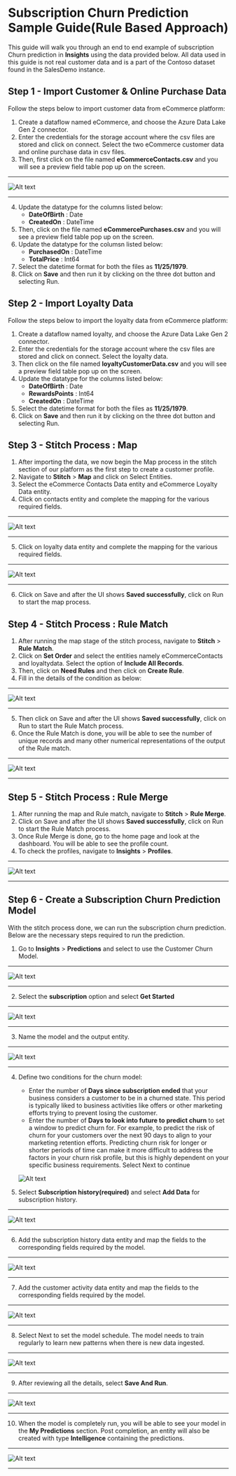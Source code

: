 # Subscription Churn Prediction Sample Guide(Rule Based Approach)

This guide will walk you through an end to end example of subscription Churn prediction in **Insights** using the data provided below. All data used in this guide is not real customer data and is a part of the Contoso dataset found in the SalesDemo instance.

## Step 1 - Import Customer & Online Purchase Data
Follow the steps below to import customer data from eCommerce platform:
1. Create a dataflow named eCommerce, and choose the Azure Data Lake Gen 2 connector.
2. Enter the credentials for the storage account where the csv files are stored and click on connect. Select the two eCommerce customer data and online purchase data in csv files.
3. Then, first click on the file named **eCommerceContacts.csv** and you will see a preview field table pop up on the screen.

---

![Alt text](/doc_snippets/previewfield.PNG)

---

4. Update the datatype for the columns listed below:
    - **DateOfBirth** : Date
    - **CreatedOn** : DateTime
5. Then, click on the file named **eCommercePurchases.csv** and you will see a preview field table pop up on the screen.
6. Update the datatype for the columsn listed below:
    - **PurchasedOn** : DateTime
    - **TotalPrice** : Int64
7. Select the datetime format for both the files as **11/25/1979**.
8. Click on **Save** and then run it by clicking on the three dot button and selecting Run.

## Step 2 - Import Loyalty Data
Follow the steps below to import the loyalty data from eCommerce platform:
1. Create a dataflow named loyalty, and choose the Azure Data Lake Gen 2 connector.
2. Enter the credentials for the storage account where the csv files are stored and click on connect. Select the loyalty data.
3. Then click on the file named **loyaltyCustomerData.csv** and you will see a preview field table pop up on the screen.
4. Update the datatype for the columns listed below:
    - **DateOfBirth** : Date
    - **RewardsPoints** : Int64
    - **CreatedOn** : DateTime
5. Select the datetime format for both the files as **11/25/1979**.
6. Click on **Save** and then run it by clicking on the three dot button and selecting Run.

## Step 3 - Stitch Process : Map

1. After importing the data, we now begin the Map process in the stitch section of our platform as the first step to create a customer profile.
2. Navigate to **Stitch** > **Map** and click on Select Entities.
3. Select the eCommerce Contacts Data entity and eCommerce Loyalty Data entity.
4. Click on contacts entity and complete the mapping for the various required fields.

---

![Alt text](/doc_snippets/ecommercecontactsmapping.PNG)

---

5. Click on loyalty data entity and complete the mapping for the various required fields.

---

![Alt text](/doc_snippets/loyaltymapping.PNG)

---

6. Click on Save and after the UI shows **Saved successfully**, click on Run to start the map process.

## Step 4 - Stitch Process : Rule Match

1. After running the map stage of the stitch process, navigate to **Stitch** > **Rule Match**.
2. Click on **Set Order** and select the entities namely eCommerceContacts and loyaltydata. Select the option of **Include All Records**.
3. Then, click on **Need Rules** and then click on **Create Rule**.
4. Fill in the details of the condition as below:

---

![Alt text](/doc_snippets/rulematchsampleguide.PNG)

---

5. Then click on Save and after the UI shows **Saved successfully**, click on Run to start the Rule Match process.
6. Once the Rule Match is done, you will be able to see the number of unique records and many other numerical representations of the output of the Rule match.

---

![Alt text](/doc_snippets/resultrulematchsampleguide.PNG)

---

## Step 5 - Stitch Process : Rule Merge

1. After running the map and Rule match, navigate to **Stitch** > **Rule Merge**.
2. Click on Save and after the UI shows **Saved successfully**, click on Run to start the Rule Match process.
3. Once Rule Merge is done, go to the home page and look at the dashboard. You will be able to see the profile count.
4. To check the profiles, navigate to **Insights** > **Profiles**.

---

![Alt text](/doc_snippets/sampleguideprofiles.PNG)

---

## Step 6 - Create a Subscription Churn Prediction Model

With the stitch process done, we can run the subscription churn prediction.
Below are the necessary steps required to run the prediction.
1. Go to **Insights** > **Predictions** and select to use the Customer Churn Model.

---

![Alt text](/doc_snippets/churnmodelstep1.PNG)

---

2. Select the **subscription** option and select **Get Started**

---

![Alt text](/doc_snippets/subscriptionchurnstep1.PNG)

---

3. Name the model and the output entity.

---

![Alt text](/doc_snippets/subscriptionchurnstep2.PNG)

---

4. Define two conditions for the churn model:
    - Enter the number of **Days since subscription ended** that your business considers a customer to be in a churned state. This period is typically liked to business activities like offers or other marketing efforts trying to prevent losing the customer.
    - Enter the number of **Days to look into future to predict churn** to set a window to predict churn for. For example, to predict the risk of churn for your customers over the next 90 days to align to your marketing retention efforts. Predicting churn risk for longer or shorter periods of time can make it more difficult to address the factors in your churn risk profile, but this is highly dependent on your specific business requirements. Select Next to continue

    ![Alt text](/doc_snippets/subscriptionchurnstep3.PNG)

5. Select **Subscription history(required)** and select **Add Data** for subscription history.

---

![Alt text](/doc_snippets/subscriptionchurnstep4.PNG)

---

6. Add the subscription history data entity and map the fields to the corresponding fields required by the model.

---

![Alt text](/doc_snippets/subscriptionchurnstep5.PNG)

---

7. Add the customer activity data entity and map the fields to the corresponding fields required by the model.

---

![Alt text](/doc_snippets/subscriptionchurnstep6.PNG)

---

8. Select Next to set the model schedule. The model needs to train regularly to learn new patterns when there is new data ingested.

---

![Alt text](/doc_snippets/churnmodelstep8.PNG)

---

9. After reviewing all the details, select **Save And Run**.

---

![Alt text](/doc_snippets/subscriptionchurnstep7.PNG)

---

10. When the model is completely run, you will be able to see your model in the **My Predictions** section. Post completion, an entity will also be created with type **Intelligence** containing the predictions.

---

![Alt text](/doc_snippets/modelcreated.PNG)

---